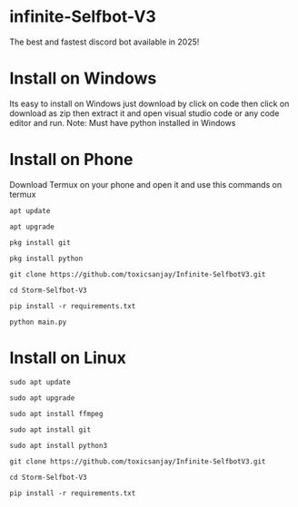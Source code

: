 # infinite-Selfbot-V3
The best and fastest discord bot available in 2025!

# Install on Windows
Its easy to install on Windows just download by click on code then click on download as zip then extract it and open visual studio code or any code editor and run.
Note: Must have python installed in Windows

# Install on Phone
Download Termux on your phone and open it and use this commands on termux

``apt update``

``apt upgrade``

``pkg install git``

``pkg install python``

``git clone https://github.com/toxicsanjay/Infinite-SelfbotV3.git``

``cd Storm-Selfbot-V3``

``pip install -r requirements.txt``

``python main.py``

# Install on Linux
``sudo apt update``

``sudo apt upgrade``

``sudo apt install ffmpeg``

``sudo apt install git``

``sudo apt install python3``

``git clone https://github.com/toxicsanjay/Infinite-SelfbotV3.git``

``cd Storm-Selfbot-V3``

``pip install -r requirements.txt``
